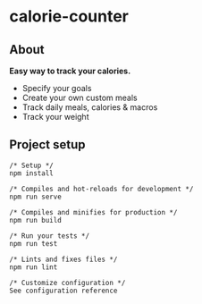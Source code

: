 # calorie-counter

## About

**Easy way to track your calories.**

* Specify your goals  
* Create your own custom meals
* Track daily meals, calories & macros
* Track your weight


## Project setup
```
/* Setup */
npm install

/* Compiles and hot-reloads for development */
npm run serve

/* Compiles and minifies for production */
npm run build

/* Run your tests */
npm run test

/* Lints and fixes files */
npm run lint

/* Customize configuration */
See configuration reference
```
